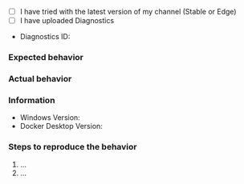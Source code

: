 <!--
Please, check https://docs.docker.com/docker-for-windows/troubleshoot/.
Issues without logs and details cannot be debugged, and will be closed.

Issues unrelated to Docker Desktop will be closed.  In particular, see
  - https://github.com/moby/moby/issues for Docker daemon, e.g. running on Windows Server with Docker EE
  - https://github.com/docker/compose/issues for docker-compose
  - https://github.com/docker/machine/issues for docker-machine
  - https://github.com/docker/docker.github.io/issues for the documentation
-->


<!-- Replace `- [ ]` with `- [x]`, or click after having submitted the issue. -->
  - [ ] I have tried with the latest version of my channel (Stable or Edge)
  - [ ] I have uploaded Diagnostics
  - Diagnostics ID:

### Expected behavior

### Actual behavior

### Information
<!--
Please, help us understand the problem.  For instance:
  - Is it reproducible?
  - Is the problem new?
  - Did the problem appear with an update?
  - A reproducible case if this is a bug, Dockerfiles with reproduction inside is best.
-->
  - Windows Version:
  - Docker Desktop Version:

### Steps to reproduce the behavior
<!--
A reproducible case, Dockerfiles with reproduction inside is best.
-->

  1. ...
  2. ...
